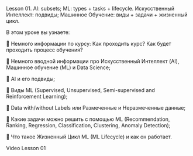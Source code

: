 Lesson 01. AI: subsets; ML: types + tasks + lifecycle.
Искусственный Интеллект: подвиды; Машинное Обучение: виды + задачи + жизненный цикл.

В этом уроке вы узнаете:

📌 Немного информации по курсу: Как проходить курс? Как будет проходить процесс обучения?

📌 Немного вводной информации про Искусственный Интеллект (AI), Машинное обучение (ML) и Data Science;

📌 AI и его подвиды;

📌 Виды ML (Supervised, Unsupervised, Semi-supervised and Reinforcement Learning);

📌 Data with/without Labels или Размеченные и Неразмеченные данные;

📌 Какие задачи можно решить с помощью ML (Recommendation, Ranking, Regression, Classification, Clustering, Anomaly Detection);

📌 Что такое Жизненный Цикл ML (ML Lifecycle) и как он работает.

Video Lesson 01
